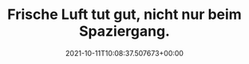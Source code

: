 ---
date: '2021-10-11T10:08:37.507673+00:00'
found_at: '2014-12-01'
found_url: https://www.vattenfall.de/de/infowelt-energie-lueften.htm
title: Frische Luft tut gut, nicht nur beim Spaziergang.
---